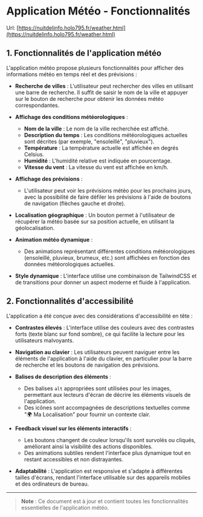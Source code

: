 # Application Météo - Fonctionnalités

Url: [https://nuitdelinfo.holo795.fr/weather.html](https://nuitdelinfo.holo795.fr/weather.html)

## 1. Fonctionnalités de l'application météo

L'application météo propose plusieurs fonctionnalités pour afficher des informations météo en temps réel et des prévisions :

- **Recherche de villes** : L'utilisateur peut rechercher des villes en utilisant une barre de recherche. Il suffit de saisir le nom de la ville et appuyer sur le bouton de recherche pour obtenir les données météo correspondantes.
  
- **Affichage des conditions météorologiques** :
  - **Nom de la ville** : Le nom de la ville recherchée est affiché.
  - **Description du temps** : Les conditions météorologiques actuelles sont décrites (par exemple, "ensoleillé", "pluvieux").
  - **Température** : La température actuelle est affichée en degrés Celsius.
  - **Humidité** : L'humidité relative est indiquée en pourcentage.
  - **Vitesse du vent** : La vitesse du vent est affichée en km/h.
  
- **Affichage des prévisions** :
  - L'utilisateur peut voir les prévisions météo pour les prochains jours, avec la possibilité de faire défiler les prévisions à l'aide de boutons de navigation (flèches gauche et droite).

- **Localisation géographique** : Un bouton permet à l'utilisateur de récupérer la météo basée sur sa position actuelle, en utilisant la géolocalisation.

- **Animation météo dynamique** :
  - Des animations représentant différentes conditions météorologiques (ensoleillé, pluvieux, brumeux, etc.) sont affichées en fonction des données météorologiques actuelles.
  
- **Style dynamique** : L'interface utilise une combinaison de TailwindCSS et de transitions pour donner un aspect moderne et fluide à l'application.

## 2. Fonctionnalités d'accessibilité

L'application a été conçue avec des considérations d'accessibilité en tête :

- **Contrastes élevés** : L'interface utilise des couleurs avec des contrastes forts (texte blanc sur fond sombre), ce qui facilite la lecture pour les utilisateurs malvoyants.

- **Navigation au clavier** : Les utilisateurs peuvent naviguer entre les éléments de l'application à l'aide du clavier, en particulier pour la barre de recherche et les boutons de navigation des prévisions.

- **Balises de description des éléments** :
  - Des balises `alt` appropriées sont utilisées pour les images, permettant aux lecteurs d'écran de décrire les éléments visuels de l'application.
  - Des icônes sont accompagnées de descriptions textuelles comme "🌍 Ma Localisation" pour fournir un contexte clair.

- **Feedback visuel sur les éléments interactifs** :
  - Les boutons changent de couleur lorsqu'ils sont survolés ou cliqués, améliorant ainsi la visibilité des actions disponibles.
  - Des animations subtiles rendent l'interface plus dynamique tout en restant accessibles et non distrayantes.

- **Adaptabilité** : L'application est responsive et s'adapte à différentes tailles d'écrans, rendant l'interface utilisable sur des appareils mobiles et des ordinateurs de bureau.

---

> **Note** : Ce document est à jour et contient toutes les fonctionnalités essentielles de l'application météo.
